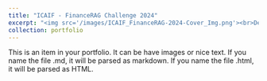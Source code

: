 ```yaml
---
title: "ICAIF - FinanceRAG Challenge 2024"
excerpt: "<img src='/images/ICAIF_FinanceRAG-2024-Cover_Img.png'><br>Developing Retrieval-Augmented Generation (RAG) systems to accurately retrieve and analyze textual and tabular data from financial documents, aiming to improve decision-making tools in the finance industry.<br/>"
collection: portfolio
---
```


This is an item in your portfolio. It can be have images or nice text. If you name the file .md, it will be parsed as markdown. If you name the file .html, it will be parsed as HTML. 
